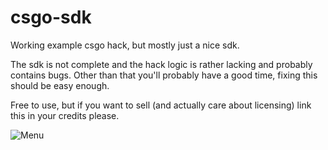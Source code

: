 # csgo-sdk
Working example csgo hack, but mostly just a nice sdk.

The sdk is not complete and the hack logic is rather lacking and probably contains bugs.
Other than that you'll probably have a good time, fixing this should be easy enough.

Free to use, but if you want to sell (and actually care about licensing) link this in your credits please.

![Menu](http://i.imgur.com/aaeila0.png)